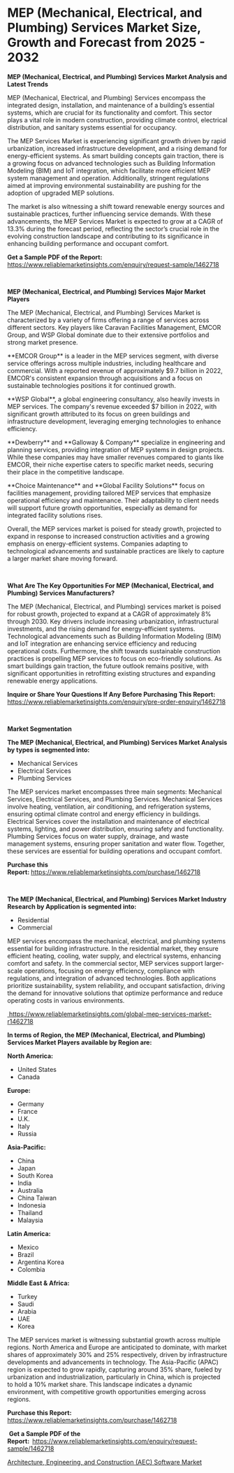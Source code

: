 <p><h1>MEP (Mechanical, Electrical, and Plumbing) Services Market Size, Growth and Forecast from 2025 - 2032</h1></p><p><strong>MEP (Mechanical, Electrical, and Plumbing) Services Market Analysis and Latest Trends</strong></p>
<p><p>MEP (Mechanical, Electrical, and Plumbing) Services encompass the integrated design, installation, and maintenance of a building’s essential systems, which are crucial for its functionality and comfort. This sector plays a vital role in modern construction, providing climate control, electrical distribution, and sanitary systems essential for occupancy.</p><p>The MEP Services Market is experiencing significant growth driven by rapid urbanization, increased infrastructure development, and a rising demand for energy-efficient systems. As smart building concepts gain traction, there is a growing focus on advanced technologies such as Building Information Modeling (BIM) and IoT integration, which facilitate more efficient MEP system management and operation. Additionally, stringent regulations aimed at improving environmental sustainability are pushing for the adoption of upgraded MEP solutions.</p><p>The market is also witnessing a shift toward renewable energy sources and sustainable practices, further influencing service demands. With these advancements, the MEP Services Market is expected to grow at a CAGR of 13.3% during the forecast period, reflecting the sector’s crucial role in the evolving construction landscape and contributing to its significance in enhancing building performance and occupant comfort.</p></p>
<p><strong>Get a Sample PDF of the Report:&nbsp;</strong> <a href="https://www.reliablemarketinsights.com/enquiry/request-sample/1462718?utm_campaign=2280&utm_medium=2&utm_source=Github&utm_content=ia&utm_term=26032025&utm_id=mep-mechanical-electrical-and-plumbing-services">https://www.reliablemarketinsights.com/enquiry/request-sample/1462718</a></p>
<p>&nbsp;</p>
<p><strong>MEP (Mechanical, Electrical, and Plumbing) Services Major Market Players</strong></p>
<p><p>The MEP (Mechanical, Electrical, and Plumbing) Services Market is characterized by a variety of firms offering a range of services across different sectors. Key players like Caravan Facilities Management, EMCOR Group, and WSP Global dominate due to their extensive portfolios and strong market presence.</p><p>**EMCOR Group** is a leader in the MEP services segment, with diverse service offerings across multiple industries, including healthcare and commercial. With a reported revenue of approximately $9.7 billion in 2022, EMCOR's consistent expansion through acquisitions and a focus on sustainable technologies positions it for continued growth.</p><p>**WSP Global**, a global engineering consultancy, also heavily invests in MEP services. The company's revenue exceeded $7 billion in 2022, with significant growth attributed to its focus on green buildings and infrastructure development, leveraging emerging technologies to enhance efficiency.</p><p>**Dewberry** and **Galloway & Company** specialize in engineering and planning services, providing integration of MEP systems in design projects. While these companies may have smaller revenues compared to giants like EMCOR, their niche expertise caters to specific market needs, securing their place in the competitive landscape.</p><p>**Choice Maintenance** and **Global Facility Solutions** focus on facilities management, providing tailored MEP services that emphasize operational efficiency and maintenance. Their adaptability to client needs will support future growth opportunities, especially as demand for integrated facility solutions rises.</p><p>Overall, the MEP services market is poised for steady growth, projected to expand in response to increased construction activities and a growing emphasis on energy-efficient systems. Companies adapting to technological advancements and sustainable practices are likely to capture a larger market share moving forward.</p></p>
<p>&nbsp;</p>
<p><strong>What Are The Key Opportunities For MEP (Mechanical, Electrical, and Plumbing) Services Manufacturers?</strong></p>
<p><p>The MEP (Mechanical, Electrical, and Plumbing) services market is poised for robust growth, projected to expand at a CAGR of approximately 8% through 2030. Key drivers include increasing urbanization, infrastructural investments, and the rising demand for energy-efficient systems. Technological advancements such as Building Information Modeling (BIM) and IoT integration are enhancing service efficiency and reducing operational costs. Furthermore, the shift towards sustainable construction practices is propelling MEP services to focus on eco-friendly solutions. As smart buildings gain traction, the future outlook remains positive, with significant opportunities in retrofitting existing structures and expanding renewable energy applications.</p></p>
<p><strong>Inquire or Share Your Questions If Any Before Purchasing This Report:</strong> <a href="https://www.reliablemarketinsights.com/enquiry/pre-order-enquiry/1462718?utm_campaign=2280&utm_medium=2&utm_source=Github&utm_content=ia&utm_term=26032025&utm_id=mep-mechanical-electrical-and-plumbing-services">https://www.reliablemarketinsights.com/enquiry/pre-order-enquiry/1462718</a></p>
<p>&nbsp;</p>
<p><strong>Market Segmentation</strong></p>
<p><strong>The MEP (Mechanical, Electrical, and Plumbing) Services Market Analysis by types is segmented into:</strong></p>
<p><ul><li>Mechanical Services</li><li>Electrical Services</li><li>Plumbing Services</li></ul></p>
<p><p>The MEP services market encompasses three main segments: Mechanical Services, Electrical Services, and Plumbing Services. Mechanical Services involve heating, ventilation, air conditioning, and refrigeration systems, ensuring optimal climate control and energy efficiency in buildings. Electrical Services cover the installation and maintenance of electrical systems, lighting, and power distribution, ensuring safety and functionality. Plumbing Services focus on water supply, drainage, and waste management systems, ensuring proper sanitation and water flow. Together, these services are essential for building operations and occupant comfort.</p></p>
<p><strong>Purchase this Report:&nbsp;</strong><a href="https://www.reliablemarketinsights.com/purchase/1462718?utm_campaign=2280&utm_medium=2&utm_source=Github&utm_content=ia&utm_term=26032025&utm_id=mep-mechanical-electrical-and-plumbing-services">https://www.reliablemarketinsights.com/purchase/1462718</a></p>
<p>&nbsp;</p>
<p><strong>The MEP (Mechanical, Electrical, and Plumbing) Services Market Industry Research by Application is segmented into:</strong></p>
<p><ul><li>Residential</li><li>Commercial</li></ul></p>
<p><p>MEP services encompass the mechanical, electrical, and plumbing systems essential for building infrastructure. In the residential market, they ensure efficient heating, cooling, water supply, and electrical systems, enhancing comfort and safety. In the commercial sector, MEP services support larger-scale operations, focusing on energy efficiency, compliance with regulations, and integration of advanced technologies. Both applications prioritize sustainability, system reliability, and occupant satisfaction, driving the demand for innovative solutions that optimize performance and reduce operating costs in various environments.</p></p>
<p><a href="https://www.reliablemarketinsights.com/global-mep-services-market-r1462718?utm_campaign=2280&utm_medium=2&utm_source=Github&utm_content=ia&utm_term=26032025&utm_id=mep-mechanical-electrical-and-plumbing-services">&nbsp;https://www.reliablemarketinsights.com/global-mep-services-market-r1462718</a></p>
<p><strong>In terms of Region, the MEP (Mechanical, Electrical, and Plumbing) Services Market Players available by Region are:</strong></p>
<p>
    <p> <strong> North America: </strong>
        <ul>
            <li>United States</li>
            <li>Canada</li>
        </ul>
        </p> 
    <p> <strong> Europe: </strong>
        <ul>
            <li>Germany</li>
            <li>France</li>
            <li>U.K.</li>
            <li>Italy</li>
            <li>Russia</li>
        </ul>
        </p> 
    <p> <strong> Asia-Pacific: </strong>
        <ul>
            <li>China</li>
            <li>Japan</li>
            <li>South Korea</li>
            <li>India</li>
            <li>Australia</li>
            <li>China Taiwan</li>
            <li>Indonesia</li>
            <li>Thailand</li>
            <li>Malaysia</li>
        </ul>
        </p> 
    <p> <strong> Latin America: </strong>
        <ul>
            <li>Mexico</li>
            <li>Brazil</li>
            <li>Argentina Korea</li>
            <li>Colombia</li>
        </ul>
        </p> 
    <p> <strong> Middle East & Africa: </strong>
        <ul>
            <li>Turkey</li>
            <li>Saudi</li>
            <li>Arabia</li>
            <li>UAE</li>
            <li>Korea</li>
        </ul>
    </p>
    </p>
<p><p>The MEP services market is witnessing substantial growth across multiple regions. North America and Europe are anticipated to dominate, with market shares of approximately 30% and 25% respectively, driven by infrastructure developments and advancements in technology. The Asia-Pacific (APAC) region is expected to grow rapidly, capturing around 35% share, fueled by urbanization and industrialization, particularly in China, which is projected to hold a 10% market share. This landscape indicates a dynamic environment, with competitive growth opportunities emerging across regions.</p></p>
<p><strong>Purchase this Report: </strong><a href="https://www.reliablemarketinsights.com/purchase/1462718?utm_campaign=2280&utm_medium=2&utm_source=Github&utm_content=ia&utm_term=26032025&utm_id=mep-mechanical-electrical-and-plumbing-services">https://www.reliablemarketinsights.com/purchase/1462718</a></p>
<p>&nbsp;<strong>Get a Sample PDF of the Report:&nbsp;&nbsp;</strong><a href="https://www.reliablemarketinsights.com/enquiry/request-sample/1462718?utm_campaign=2280&utm_medium=2&utm_source=Github&utm_content=ia&utm_term=26032025&utm_id=mep-mechanical-electrical-and-plumbing-services">https://www.reliablemarketinsights.com/enquiry/request-sample/1462718</a></p>
<p><strong></strong></p>
<p><p><a href="https://github.com/NargisHussain75/Market-Research-Report-List-2/blob/main/architecture-engineering-and-construction-aec-software-market.md?utm_campaign=2280&utm_medium=2&utm_source=Github&utm_content=ia&utm_term=26032025&utm_id=mep-mechanical-electrical-and-plumbing-services">Architecture, Engineering, and Construction (AEC) Software Market</a></p></p>